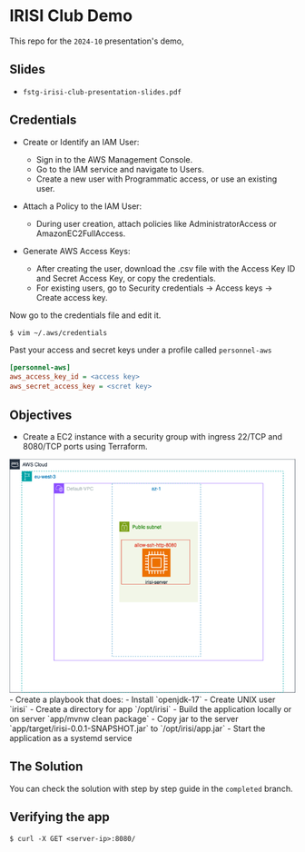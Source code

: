 # IRISI Club Demo
This repo for the `2024-10` presentation's demo,

## Slides
- `fstg-irisi-club-presentation-slides.pdf`

## Credentials
- Create or Identify an IAM User:
    - Sign in to the AWS Management Console.
    - Go to the IAM service and navigate to Users.
    - Create a new user with Programmatic access, or use an existing user.

- Attach a Policy to the IAM User:
    - During user creation, attach policies like AdministratorAccess or AmazonEC2FullAccess.

- Generate AWS Access Keys:
    - After creating the user, download the .csv file with the Access Key ID and Secret Access Key, or copy the credentials.
    - For existing users, go to Security credentials → Access keys → Create access key.


Now go to the credentials file and edit it.
```shell
$ vim ~/.aws/credentials
```
Past your access and secret keys under a profile called `personnel-aws`
```ini
[personnel-aws]
aws_access_key_id = <access key>
aws_secret_access_key = <scret key>
```

## Objectives
- Create a EC2 instance with a security group with ingress 22/TCP and 8080/TCP ports using Terraform.
<div align="center">
    <img src="images/irisi-club-aws-archi.png">
</div>
- Create a playbook that does:
    - Install `openjdk-17`
    - Create UNIX user `irisi`
    - Create a directory for app `/opt/irisi`
    - Build the application locally or on server `app/mvnw clean package`
    - Copy jar to the server `app/target/irisi-0.0.1-SNAPSHOT.jar` to `/opt/irisi/app.jar`
    - Start the application as a systemd service 

## The Solution 
You can check the solution with step by step guide in the `completed` branch.

## Verifying the app 

```shell
$ curl -X GET <server-ip>:8080/
```
